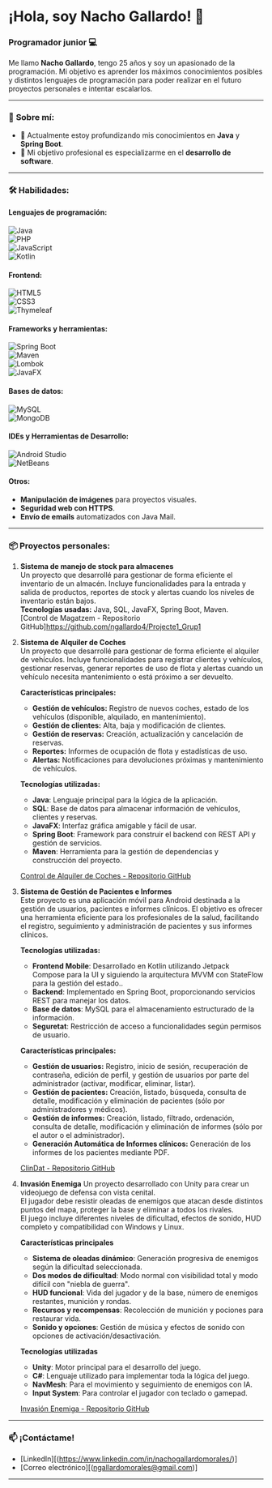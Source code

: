 # ¡Hola, soy Nacho Gallardo! 👋  

### Programador junior 💻

Me llamo **Nacho Gallardo**, tengo 25 años y soy un apasionado de la programación. Mi objetivo es aprender los máximos conocimientos posibles y distintos lenguajes de programación para poder realizar en el futuro proyectos personales e intentar escalarlos.

---

### 🚀 **Sobre mí:**  
- 🌱 Actualmente estoy profundizando mis conocimientos en **Java** y **Spring Boot**.  
- 🎯 Mi objetivo profesional es especializarme en el **desarrollo de software**. 

---

### 🛠️ **Habilidades:**  

#### **Lenguajes de programación:**  
![Java](https://img.shields.io/badge/Java-ED8B00?style=for-the-badge&logo=java&logoColor=white)  
![PHP](https://img.shields.io/badge/PHP-777BB4?style=for-the-badge&logo=php&logoColor=white)  
![JavaScript](https://img.shields.io/badge/JavaScript-F7DF1E?style=for-the-badge&logo=javascript&logoColor=black)   
![Kotlin](https://img.shields.io/badge/Kotlin-0095D5?style=for-the-badge&logo=kotlin&logoColor=white)

#### **Frontend:**  
![HTML5](https://img.shields.io/badge/HTML5-E34F26?style=for-the-badge&logo=html5&logoColor=white)  
![CSS3](https://img.shields.io/badge/CSS3-1572B6?style=for-the-badge&logo=css3&logoColor=white)  
![Thymeleaf](https://img.shields.io/badge/Thymeleaf-005F0F?style=for-the-badge&logo=thymeleaf&logoColor=white)

#### **Frameworks y herramientas:**  
![Spring Boot](https://img.shields.io/badge/Spring_Boot-6DB33F?style=for-the-badge&logo=spring-boot&logoColor=white)  
![Maven](https://img.shields.io/badge/Maven-C71A36?style=for-the-badge&logo=apache-maven&logoColor=white)  
![Lombok](https://img.shields.io/badge/Lombok-FF0000?style=for-the-badge&logoColor=white)  
![JavaFX](https://img.shields.io/badge/JavaFX-4B8BBE?style=for-the-badge&logoColor=white)

#### **Bases de datos:**  
![MySQL](https://img.shields.io/badge/MySQL-4479A1?style=for-the-badge&logo=mysql&logoColor=white)  
![MongoDB](https://img.shields.io/badge/MongoDB-47A248?style=for-the-badge&logo=mongodb&logoColor=white)

#### **IDEs y Herramientas de Desarrollo:**
![Android Studio](https://img.shields.io/badge/Android_Studio-3DDC84?style=for-the-badge&logo=android-studio&logoColor=white)  
![NetBeans](https://img.shields.io/badge/NetBeans-1B6AC6?style=for-the-badge&logo=apache-netbeans&logoColor=white)   

#### **Otros:** 
- **Manipulación de imágenes** para proyectos visuales.  
- **Seguridad web con HTTPS**.  
- **Envío de emails** automatizados con Java Mail.

---

### 📦 **Proyectos personales:**  

1. **Sistema de manejo de stock para almacenes**  
   Un proyecto que desarrollé para gestionar de forma eficiente el inventario de un almacén. Incluye funcionalidades para la entrada y salida de productos, reportes de stock y alertas cuando los niveles de inventario están bajos.  
   **Tecnologías usadas:** Java, SQL, JavaFX, Spring Boot, Maven.  
   [Control de Magatzem - Repositorio GitHub]https://github.com/ngallardo4/Projecte1_Grup1  

2. **Sistema de Alquiler de Coches**  
   Un proyecto que desarrollé para gestionar de forma eficiente el alquiler de vehículos. Incluye funcionalidades para registrar clientes y vehículos, gestionar reservas, generar reportes de uso de flota y alertas cuando un vehículo necesita mantenimiento o está próximo a ser devuelto.

   **Características principales:**  
   - **Gestión de vehículos:** Registro de nuevos coches, estado de los vehículos (disponible, alquilado, en mantenimiento).  
   - **Gestión de clientes:** Alta, baja y modificación de clientes.  
   - **Gestión de reservas:** Creación, actualización y cancelación de reservas.  
   - **Reportes:** Informes de ocupación de flota y estadísticas de uso.  
   - **Alertas:** Notificaciones para devoluciones próximas y mantenimiento de vehículos.

   **Tecnologías utilizadas:**  
   - **Java**: Lenguaje principal para la lógica de la aplicación.  
   - **SQL**: Base de datos para almacenar información de vehículos, clientes y reservas.  
   - **JavaFX**: Interfaz gráfica amigable y fácil de usar.  
   - **Spring Boot**: Framework para construir el backend con REST API y gestión de servicios.  
   - **Maven**: Herramienta para la gestión de dependencias y construcción del proyecto.  

   [Control de Alquiler de Coches - Repositorio GitHub](https://github.com/ngallardo4/Projecte2_Grup1)

3. **Sistema de Gestión de Pacientes e Informes**   
   Este proyecto es una aplicación móvil para Android destinada a la gestión de usuarios, pacientes e informes clínicos. El objetivo es ofrecer una herramienta eficiente para los profesionales de la salud, facilitando el registro, seguimiento y administración de pacientes y sus informes clínicos.
   
   **Tecnologías utilizadas:**
   - **Frontend Mobile**: Desarrollado en Kotlin utilizando Jetpack Compose para la UI y siguiendo la arquitectura MVVM con StateFlow para la gestión del estado..  
   - **Backend**: Implementado en Spring Boot, proporcionando servicios REST para manejar los datos. 
   - **Base de datos**: MySQL para el almacenamiento estructurado de la información.  
   - **Seguretat**: Restricción de acceso a funcionalidades según permisos de usuario.

   **Características principales:**  
   - **Gestión de usuarios:** Registro, inicio de sesión, recuperación de contraseña, edición de perfil, y gestión de usuarios por parte del administrador (activar, modificar, eliminar, listar).
   - **Gestión de pacientes:** Creación, listado, búsqueda, consulta de detalle, modificación y eliminación de pacientes (sólo por administradores y médicos).  
   - **Gestión de informes:** Creación, listado, filtrado, ordenación, consulta de detalle, modificación y eliminación de informes (sólo por el autor o el administrador).  
   - **Generación Automática de Informes clínicos:** Generación de los informes de los pacientes mediante PDF.

   [ClinDat - Repositorio GitHub](https://github.com/ngallardo4/Clindat.git)

5. **Invasión Enemiga**
   Un proyecto desarrollado con Unity para crear un videojuego de defensa con vista cenital.  
   El jugador debe resistir oleadas de enemigos que atacan desde distintos puntos del mapa, proteger la base y eliminar a todos los rivales.  
   El juego incluye diferentes niveles de dificultad, efectos de sonido, HUD completo y compatibilidad con Windows y Linux.

   **Características principales**

   - **Sistema de oleadas dinámico**: Generación progresiva de enemigos según la dificultad seleccionada.
   - **Dos modos de dificultad**: Modo normal con visibilidad total y modo difícil con "niebla de guerra".
   - **HUD funcional**: Vida del jugador y de la base, número de enemigos restantes, munición y rondas.
   - **Recursos y recompensas**: Recolección de munición y pociones para restaurar vida.
   - **Sonido y opciones**: Gestión de música y efectos de sonido con opciones de activación/desactivación.


   **Tecnologías utilizadas**

   - **Unity**: Motor principal para el desarrollo del juego.
   - **C#**: Lenguaje utilizado para implementar toda la lógica del juego.
   - **NavMesh**: Para el movimiento y seguimiento de enemigos con IA.
   - **Input System**: Para controlar el jugador con teclado o gamepad.

   [Invasión Enemiga - Repositorio GitHub](https://github.com/ngallardo4/projecte5_nacho.git)
---

### 📫 **¡Contáctame!**  
- [LinkedIn][(https://www.linkedin.com/in/nachogallardomorales/)]
- [Correo electrónico][(ngallardomorales@gmail.com)]

---
